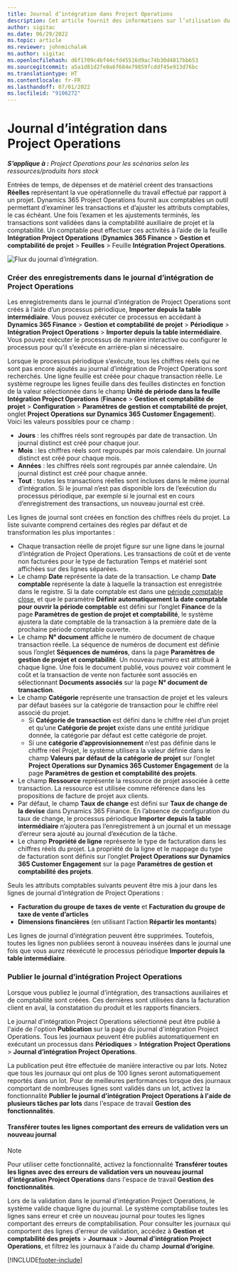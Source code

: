```yaml
---
title: Journal d’intégration dans Project Operations
description: Cet article fournit des informations sur l’utilisation du journal d’intégration dans Project Operations.
author: sigitac
ms.date: 06/29/2022
ms.topic: article
ms.reviewer: johnmichalak
ms.author: sigitac
ms.openlocfilehash: d6f1709c4bf44cfd45516d9ac74b30d4817bb653
ms.sourcegitcommit: a5a1d81d2fe0a6f684e79859fcddf45e913d76bc
ms.translationtype: HT
ms.contentlocale: fr-FR
ms.lasthandoff: 07/01/2022
ms.locfileid: "9106272"
---
```

# <a name="integration-journal-in-project-operations"></a>Journal d’intégration dans Project Operations

_**S’applique à :** Project Operations pour les scénarios selon les ressources/produits hors stock_

Entrées de temps, de dépenses et de matériel créent des transactions **Réelles** représentant la vue opérationnelle du travail effectué par rapport à un projet. Dynamics 365 Project Operations fournit aux comptables un outil permettant d’examiner les transactions et d’ajuster les attributs comptables, le cas échéant. Une fois l’examen et les ajustements terminés, les transactions sont validées dans la comptabilité auxiliaire de projet et la comptabilité. Un comptable peut effectuer ces activités à l’aide de la feuille **Intégration Project Operations** (**Dynamics 365 Finance** > **Gestion et comptabilité de projet** > **Feuilles** > Feuille **Intégration Project Operations**.

![Flux du journal d’intégration.](./media/IntegrationJournal.png)

### <a name="create-records-in-the-project-operations-integration-journal"></a>Créer des enregistrements dans le journal d’intégration de Project Operations

Les enregistrements dans le journal d’intégration de Project Operations sont créés à l’aide d’un processus périodique, **Importer depuis la table intermédiaire**. Vous pouvez exécuter ce processus en accédant à **Dynamics 365 Finance** > **Gestion et comptabilité de projet** > **Périodique** > **Intégration Project Operations** > **Importer depuis la table intermédiaire**. Vous pouvez exécuter le processus de manière interactive ou configurer le processus pour qu’il s’exécute en arrière-plan si nécessaire.

Lorsque le processus périodique s’exécute, tous les chiffres réels qui ne sont pas encore ajoutés au journal d’intégration de Project Operations sont recherchés. Une ligne feuille est créée pour chaque transaction réelle.
Le système regroupe les lignes feuille dans des feuilles distinctes en fonction de la valeur sélectionnée dans le champ **Unité de période dans la feuille Intégration Project Operations** (**Finance** > **Gestion et comptabilité de projet** > **Configuration** > **Paramètres de gestion et comptabilité de projet**, onglet **Project Operations sur Dynamics 365 Customer Engagement**). Voici les valeurs possibles pour ce champ :

  - **Jours** : les chiffres réels sont regroupés par date de transaction. Un journal distinct est créé pour chaque jour.
  - **Mois** : les chiffres réels sont regroupés par mois calendaire. Un journal distinct est créé pour chaque mois.
  - **Années** : les chiffres réels sont regroupés par année calendaire. Un journal distinct est créé pour chaque année.
  - **Tout** : toutes les transactions réelles sont incluses dans le même journal d’intégration. Si le journal n’est pas disponible lors de l’exécution du processus périodique, par exemple si le journal est en cours d’enregistrement des transactions, un nouveau journal est créé.

Les lignes de journal sont créées en fonction des chiffres réels du projet. La liste suivante comprend certaines des règles par défaut et de transformation les plus importantes :

  - Chaque transaction réelle de projet figure sur une ligne dans le journal d’intégration de Project Operations. Les transactions de coût et de vente non facturées pour le type de facturation Temps et matériel sont affichées sur des lignes séparées.
  - Le champ **Date** représente la date de la transaction. Le champ **Date comptable** représente la date à laquelle la transaction est enregistrée dans le registre. Si la date comptable est dans une [période comptable close](/dynamics365/finance/general-ledger/close-general-ledger-at-period-end), et que le paramètre **Définir automatiquement la date comptable pour ouvrir la période comptable** est défini sur l’onglet **Finance** de la page **Paramètres de gestion de projet et comptabilité**, le système ajustera la date comptable de la transaction à la première date de la prochaine période comptable ouverte.
  - Le champ **N° document** affiche le numéro de document de chaque transaction réelle. La séquence de numéros de document est définie sous l’onglet **Séquences de numéros**, dans la page **Paramètres de gestion de projet et comptabilité**. Un nouveau numéro est attribué à chaque ligne. Une fois le document publié, vous pouvez voir comment le coût et la transaction de vente non facturée sont associés en sélectionnant **Documents associés** sur la page **N° document de transaction**.
  - Le champ **Catégorie** représente une transaction de projet et les valeurs par défaut basées sur la catégorie de transaction pour le chiffre réel associé du projet.
    - Si **Catégorie de transaction** est défini dans le chiffre réel d’un projet et qu’une **Catégorie de projet** existe dans une entité juridique donnée, la catégorie par défaut est cette catégorie de projet.
    - Si une **catégorie d’approvisionnement** n’est pas définie dans le chiffre réel Projet, le système utilisera la valeur définie dans le champ **Valeurs par défaut de la catégorie de projet** sur l’onglet **Project Operations sur Dynamics 365 Customer Engagement** de la page **Paramètres de gestion et comptabilité des projets**.
  - Le champ **Ressource** représente la ressource de projet associée à cette transaction. La ressource est utilisée comme référence dans les propositions de facture de projet aux clients.
  - Par défaut, le champ **Taux de change** est défini sur **Taux de change de la devise** dans Dynamics 365 Finance. En l’absence de configuration du taux de change, le processus périodique **Importer depuis la table intermédiaire** n’ajoutera pas l’enregistrement à un journal et un message d’erreur sera ajouté au journal d’exécution de la tâche.
  - Le champ **Propriété de ligne** représente le type de facturation dans les chiffres réels du projet. La propriété de la ligne et le mappage du type de facturation sont définis sur l’onglet **Project Operations sur Dynamics 365 Customer Engagement** sur la page **Paramètres de gestion et comptabilité des projets**.

Seuls les attributs comptables suivants peuvent être mis à jour dans les lignes de journal d’intégration de Project Operations :

- **Facturation du groupe de taxes de vente** et **Facturation du groupe de taxe de vente d’articles**
- **Dimensions financières** (en utilisant l’action **Répartir les montants**)

Les lignes de journal d’intégration peuvent être supprimées. Toutefois, toutes les lignes non publiées seront à nouveau insérées dans le journal une fois que vous aurez réexécuté le processus périodique **Importer depuis la table intermédiaire**.

### <a name="post-the-project-operations-integration-journal"></a>Publier le journal d’intégration Project Operations

Lorsque vous publiez le journal d’intégration, des transactions auxiliaires et de comptabilité sont créées. Ces dernières sont utilisées dans la facturation client en aval, la constatation du produit et les rapports financiers.

Le journal d'intégration Project Operations sélectionné peut être publié à l'aide de l'option **Publication** sur la page du journal d'intégration Project Operations. Tous les journaux peuvent être publiés automatiquement en exécutant un processus dans **Périodiques** > **Intégration Project Operations** > **Journal d’intégration Project Operations**.

La publication peut être effectuée de manière interactive ou par lots. Notez que tous les journaux qui ont plus de 100 lignes seront automatiquement reportés dans un lot. Pour de meilleures performances lorsque des journaux comportant de nombreuses lignes sont validés dans un lot, activez la fonctionnalité **Publier le journal d'intégration Project Operations à l'aide de plusieurs tâches par lots** dans l'espace de travail **Gestion des fonctionnalités**. 

#### <a name="transfer-all-lines-that-have-posting-errors-to-a-new-journal"></a>Transférer toutes les lignes comportant des erreurs de validation vers un nouveau journal

> [!NOTE]
> Pour utiliser cette fonctionnalité, activez la fonctionnalité **Transférer toutes les lignes avec des erreurs de validation vers un nouveau journal d'intégration Project Operations** dans l'espace de travail **Gestion des fonctionnalités**.

Lors de la validation dans le journal d'intégration Project Operations, le système valide chaque ligne du journal. Le système comptabilise toutes les lignes sans erreur et crée un nouveau journal pour toutes les lignes comportant des erreurs de comptabilisation. Pour consulter les journaux qui comportent des lignes d'erreur de validation, accédez à **Gestion et comptabilité des projets** > **Journaux** > **Journal d'intégration Project Operations**, et filtrez les journaux à l'aide du champ **Journal d’origine**.

[!INCLUDE[footer-include](../includes/footer-banner.md)]
